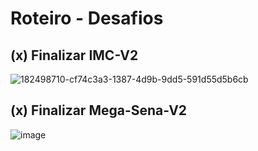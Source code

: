 Roteiro - Desafios
===================


## (x) Finalizar IMC-V2

![182498710-cf74c3a3-1387-4d9b-9dd5-591d55d5b6cb](https://user-images.githubusercontent.com/105472842/182498975-eb7bc1f0-bbdd-4280-b107-d875c47aa2f9.png)


##  (x) Finalizar Mega-Sena-V2

![image](https://user-images.githubusercontent.com/105472842/182501666-96aaf3ad-d839-4928-a934-19c8526a7ac1.png)
